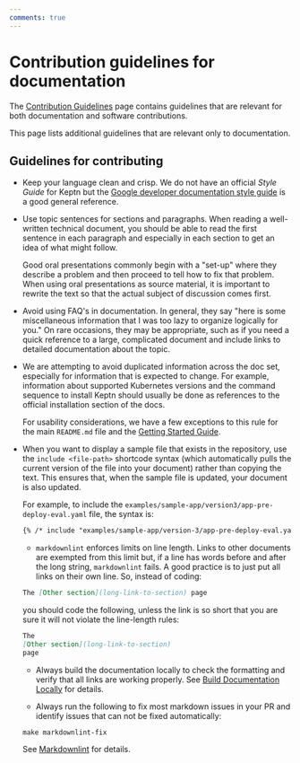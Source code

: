 ```yaml
---
comments: true
---
```


# Contribution guidelines for documentation

The [Contribution Guidelines](../general/contrib-guidelines-gen.md) page
contains guidelines that are relevant
for both documentation and software contributions.

This page lists additional guidelines
that are relevant only to documentation.

## Guidelines for contributing

* Keep your language clean and crisp.
  We do not have an official *Style Guide* for Keptn but the
  [Google developer documentation style guide](https://developers.google.com/style)
  is a good general reference.

* Use topic sentences for sections and paragraphs.
  When reading a well-written technical document,
  you should be able to read the first sentence in each paragraph
  and especially in each section to get an idea of what might follow.

    Good oral presentations commonly begin with a "set-up"
    where they describe a problem
    and then proceed to tell how to fix that problem.
    When using oral presentations as source material,
    it is important to rewrite the text
    so that the actual subject of discussion comes first.

* Avoid using FAQ's in documentation.
  In general, they say "here is some miscellaneous information
  that I was too lazy to organize logically for you."
  On rare occasions, they may be appropriate,
  such as if you need a quick reference to a large, complicated document
  and include links to detailed documentation about the topic.

* We are attempting to avoid duplicated information across the doc set,
  especially for information that is expected to change.
  For example, information about supported Kubernetes versions
  and the command sequence to install Keptn should usually be done
  as references to the official installation section of the docs.

    For usability considerations, we have a few exceptions to this rule
    for the main `README.md` file and the [Getting Started Guide](../../getting-started/index.md).

* When you want to display a sample file that exists in the repository,
  use the `include <file-path>` shortcode syntax
  (which automatically pulls the current version of the file into your document)
  rather than copying the text.
  This ensures that, when the sample file is updated,
  your document is also updated.

    For example, to include the `examples/sample-app/version3/app-pre-deploy-eval.yaml` file,
    the syntax is:

    ```md
    {% /* include "examples/sample-app/version-3/app-pre-deploy-eval.yaml" */ %}
    ```

    * `markdownlint` enforces limits on line length.
    Links to other documents are exempted from this limit
    but, if a line has words before and after the long string,
    `markdownlint` fails.
    A good practice is to just put all links on their own line.
    So, instead of coding:
  
    ```md
    The [Other section](long-link-to-section) page
    ```

    you should code the following,
    unless the link is so short
    that you are sure it will not violate the line-length rules:

    ```md
    The
    [Other section](long-link-to-section)
    page
    ```

    * Always build the documentation locally to check the formatting
    and verify that all links are working properly.
    See [Build Documentation Locally](./local-building.md)
    for details.

    * Always run the following to fix most markdown issues in your PR
    and identify issues that can not be fixed automatically:

    ```shell
    make markdownlint-fix
    ```

    See [Markdownlint](./linter-requirements.md#markdownlint)
    for details.
